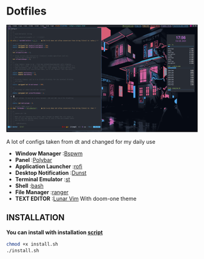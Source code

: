 <div align="justify">
<h1>Dotfiles</h1>
<img alt="" src="showcase.png"/>
<a>
</a>
<div align="left">
  
A lot of configs taken from dt and changed for my daily use
  
- **Window Manager** :[Bspwm](https://github.com/baskerville/bspwm)
- **Panel** :[Polybar](https://gitlab.com/dwt1/dotfiles/-/tree/master/.config/polybar) 
- **Application Launcher** :[rofi](https://github.com/adi1090x/rofi/tree/master)
- **Desktop Notification** :[Dunst](https://github.com/dunst-project/dunst)
- **Terminal Emulator** :[st](https://gitlab.com/dwt1/st-distrotube.git)
- **Shell** :[bash](https://gitlab.com/dwt1/dotfiles.git)
- **File Manager** :[ranger](https://github.com/ranger/ranger)
- **TEXT EDITOR** :[Lunar Vim](https://github.com/LunarVim/LunarVim) With doom-one theme

<h2>INSTALLATION</h2>

**You can install with installation [script](https://github.com/GermanEmpire/dotfiles/releases/tag/script)**
```sh
chmod +x install.sh
./install.sh
```
